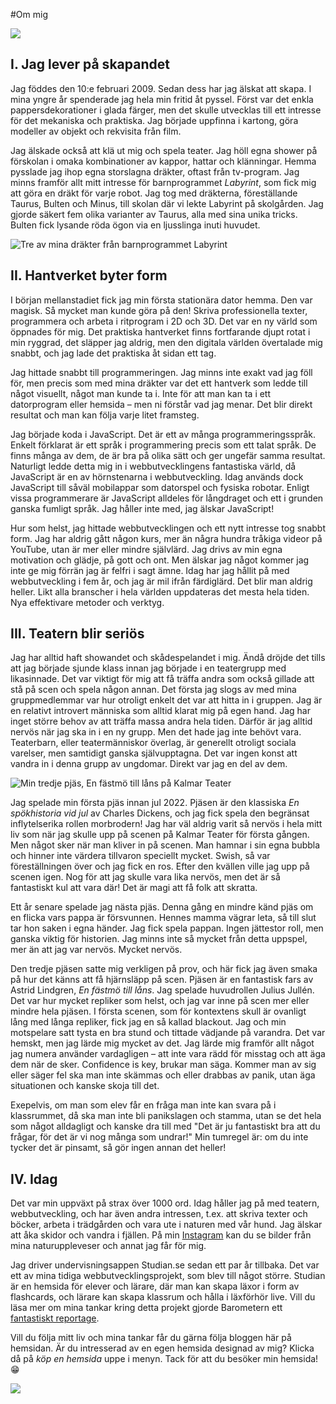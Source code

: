 #Om mig

![](/assets/images/content/about/om-mig.jpg)

## I. Jag lever på skapandet

Jag föddes den 10:e februari 2009. Sedan dess har jag älskat att skapa. I mina yngre år spenderade jag hela min fritid åt pyssel. Först var det enkla pappersdekorationer i glada färger, men det skulle utvecklas till ett intresse för det mekaniska och praktiska. Jag började uppfinna i kartong, göra modeller av objekt och rekvisita från film.

Jag älskade också att klä ut mig och spela teater. Jag höll egna shower på förskolan i omaka kombinationer av kappor, hattar och klänningar. Hemma pysslade jag ihop egna storslagna dräkter, oftast från tv-program. Jag minns framför allt mitt intresse för barnprogrammet _Labyrint_, som fick mig att göra en dräkt för varje robot. Jag tog med dräkterna, föreställande Taurus, Bulten och Minus, till skolan där vi lekte Labyrint på skolgården. Jag gjorde säkert fem olika varianter av Taurus, alla med sina unika tricks. Bulten fick lysande röda ögon via en ljusslinga inuti huvudet.

![Tre av mina dräkter från barnprogrammet Labyrint](/assets/images/content/about/labyrint-drakter.jpg)

## II. Hantverket byter form

I början mellanstadiet fick jag min första stationära dator hemma. Den var magisk. Så mycket man kunde göra på den! Skriva professionella texter, programmera och arbeta i ritprogram i 2D och 3D. Det var en ny värld som öppnades för mig. Det praktiska hantverket finns fortfarande djupt rotat i min ryggrad, det släpper jag aldrig, men den digitala världen övertalade mig snabbt, och jag lade det praktiska åt sidan ett tag.

Jag hittade snabbt till programmeringen. Jag minns inte exakt vad jag föll för, men precis som med mina dräkter var det ett hantverk som ledde till något visuellt, något man kunde ta i. Inte för att man kan ta i ett datorprogram eller hemsida – men ni förstår vad jag menar. Det blir direkt resultat och man kan följa varje litet framsteg.

Jag började koda i JavaScript. Det är ett av många programmeringsspråk. Enkelt förklarat är ett språk i programmering precis som ett talat språk. De finns många av dem, de är bra på olika sätt och ger ungefär samma resultat. Naturligt ledde detta mig in i webbutvecklingens fantastiska värld, då JavaScript är en av hörnstenarna i webbutveckling. Idag används dock JavaScript till såväl mobilappar som datorspel och fysiska robotar. Enligt vissa programmerare är JavaScript alldeles för långdraget och ett i grunden ganska fumligt språk. Jag håller inte med, jag älskar JavaScript!

Hur som helst, jag hittade webbutvecklingen och ett nytt intresse tog snabbt form. Jag har aldrig gått någon kurs, mer än några hundra tråkiga videor på YouTube, utan är mer eller mindre självlärd. Jag drivs av min egna motivation och glädje, på gott och ont. Men älskar jag något kommer jag inte ge mig förrän jag är felfri i sagt ämne. Idag har jag hållit på med webbutveckling i fem år, och jag är mil ifrån färdiglärd. Det blir man aldrig heller. Likt alla branscher i hela världen uppdateras det mesta hela tiden. Nya effektivare metoder och verktyg.

## III. Teatern blir seriös

Jag har alltid haft showandet och skådespelandet i mig. Ändå dröjde det tills att jag började sjunde klass innan jag började i en teatergrupp med likasinnade. Det var viktigt för mig att få träffa andra som också gillade att stå på scen och spela någon annan. Det första jag slogs av med mina gruppmedlemmar var hur otroligt enkelt det var att hitta in i gruppen. Jag är en relativt introvert människa som alltid klarat mig på egen hand. Jag har inget större behov av att träffa massa andra hela tiden. Därför är jag alltid nervös när jag ska in i en ny grupp. Men det hade jag inte behövt vara. Teaterbarn, eller teatermänniskor överlag, är generellt otroligt sociala varelser, men samtidigt ganska självupptagna. Det var ingen konst att vandra in i denna grupp av ungdomar. Direkt var jag en del av dem.

![Min tredje pjäs, En fästmö till låns på Kalmar Teater](/assets/images/content/about/En-fastmo-till-lans.jpg)

Jag spelade min första pjäs innan jul 2022. Pjäsen är den klassiska _En spökhistoria vid jul_ av Charles Dickens, och jag fick spela den begränsat inflytelserika rollen morbrodern! Jag har väl aldrig varit så nervös i hela mitt liv som när jag skulle upp på scenen på Kalmar Teater för första gången. Men något sker när man kliver in på scenen. Man hamnar i sin egna bubbla och hinner inte värdera tillvaron speciellt mycket. Swish, så var föreställningen över och jag fick en ros. Efter den kvällen ville jag upp på scenen igen. Nog för att jag skulle vara lika nervös, men det är så fantastiskt kul att vara där! Det är magi att få folk att skratta.

Ett år senare spelade jag nästa pjäs. Denna gång en mindre känd pjäs om en flicka vars pappa är försvunnen. Hennes mamma vägrar leta, så till slut tar hon saken i egna händer. Jag fick spela pappan. Ingen jättestor roll, men ganska viktig för historien. Jag minns inte så mycket från detta uppspel, mer än att jag var nervös. Mycket nervös.

Den tredje pjäsen satte mig verkligen på prov, och här fick jag även smaka på hur det känns att få hjärnsläpp på scen. Pjäsen är en fantastisk fars av Astrid Lindgren, _En fästmö till låns_. Jag spelade huvudrollen Julius Jullén. Det var hur mycket repliker som helst, och jag var inne på scen mer eller mindre hela pjäsen. I första scenen, som för kontextens skull är ovanligt lång med långa repliker, fick jag en så kallad blackout. Jag och min motspelare satt tysta en bra stund och tittade vädjande på varandra. Det var hemskt, men jag lärde mig mycket av det. Jag lärde mig framför allt något jag numera använder vardagligen – att inte vara rädd för misstag och att äga dem när de sker. Confidence is key, brukar man säga. Kommer man av sig eller säger fel ska man inte skämmas och eller drabbas av panik, utan äga situationen och kanske skoja till det.

Exepelvis, om man som elev får en fråga man inte kan svara på i klassrummet, då ska man inte bli panikslagen och stamma, utan se det hela som något alldagligt och kanske dra till med "Det är ju fantastiskt bra att du frågar, för det är vi nog många som undrar!" Min tumregel är: om du inte tycker det är pinsamt, så gör ingen annan det heller!

## IV. Idag

Det var min uppväxt på strax över 1000 ord. Idag håller jag på med teatern, webbutveckling, och har även andra intressen, t.ex. att skriva texter och böcker, arbeta i trädgården och vara ute i naturen med vår hund. Jag älskar att åka skidor och vandra i fjällen. På min [Instagram](https://instagram.com/theodor_lundin) kan du se bilder från mina naturuppleveser och annat jag får för mig.

Jag driver undervisningsappen Studian.se sedan ett par år tillbaka. Det var ett av mina tidiga webbutvecklingsprojekt, som blev till något större. Studian är en hemsida för elever och lärare, där man kan skapa läxor i form av flashcards, och lärare kan skapa klassrum och hålla i läxförhör live. Vill du läsa mer om mina tankar kring detta projekt gjorde Barometern ett [fantastiskt reportage](https://www.barometern.se/artikel/theodor-16-har-utvecklat-en-egen-skolplattform-kan-hjalpa-andra/).

Vill du följa mitt liv och mina tankar får du gärna följa bloggen här på hemsidan. Är du intresserad av en egen hemsida designad av mig? Klicka då på _köp en hemsida_ uppe i menyn. Tack för att du besöker min hemsida!😁

![](/assets/images/content/about/fjallen.jpg)
